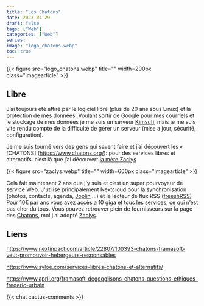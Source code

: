 ```yaml
---
title: "Les Chatons"
date: 2023-04-29
draft: false
tags: ["Web"]
categories: ["Web"]
series: 
image: "logo_chatons.webp"
toc: true
---
```

{{< figure src="logo_chatons.webp" title="" width=200px class="imagearticle" >}}
## Libre
J’ai toujours été attiré par le logiciel libre (plus de 20 ans sous Linux) et la protection de mes données.
Voulant sortir de Google pour mes courriels et le stockage de mes données je me suis un serveur [Kimsufi](https://www.kimsufi.com/fr/), mais je me suis vite rendu compte de la difficulté de gérer un serveur (mise a jour, sécurité, configuration).

Je me suis tourné vers des gens qui savent faire et j’ai découvert les « [CHATONS] (https://www.chatons.org/): pour des services libres et alternatifs.
c’est là que j’ai découvert  [la mère Zaclys](https://www.zaclys.com/)

{{< figure src="zaclys.webp" title="" width=600px class="imagearticle" >}}


Cela fait maintenant 2 ans que j’y suis et c’est un super pourvoyeur de service Web.
J'utilise principalement Nextcloud pour la synchronisation (photos, contacts, agenda, [Joplin](https://joplinapp.org/) …) et le lecteur de flux RSS ([freeshRSS](https://www.freshrss.org/))
Pour 10€ par ans vous avez accès a 10 giga et tous les services, ce qui n’est pas cher du tous. 
Vous pouvez retrouver plein de fournisseurs sur la page des [Chatons](https://www.chatons.org/chatons/all), moi j ai adopté [Zaclys](https://www.zaclys.com).

## Liens
https://www.nextinpact.com/article/22807/100393-chatons-framasoft-veut-promouvoir-hebergeurs-responsables

https://www.syloe.com/services-libres-chatons-et-alternatifs/

https://www.april.org/framasoft-degooglisons-chatons-questions-ethiques-frederic-urbain

{{< chat cactus-comments >}}


